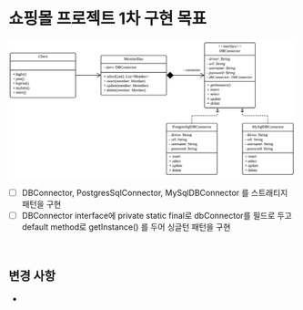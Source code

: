 # 쇼핑몰 프로젝트 1차 구현 목표

<img src="../../../capture/스크린샷 2020-01-28 오후 10.01.32.png">

- [ ] DBConnector, PostgresSqlConnector, MySqlDBConnector 를 스트래티지 패턴을 구현
- [ ] DBConnector interface에 private static final로 dbConnector를 필드로 두고 default method로 getInstance() 를 두어 싱글턴 패턴을 구현

<br>

## 변경 사항

* 